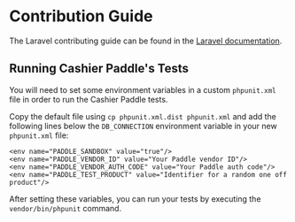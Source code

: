 # Contribution Guide

The Laravel contributing guide can be found in the [Laravel documentation](https://laravel.com/docs/contributions).

## Running Cashier Paddle's Tests

You will need to set some environment variables in a custom `phpunit.xml` file in order to run the Cashier Paddle tests.

Copy the default file using `cp phpunit.xml.dist phpunit.xml` and add the following lines below the `DB_CONNECTION` environment variable in your new `phpunit.xml` file:

    <env name="PADDLE_SANDBOX" value="true"/>
    <env name="PADDLE_VENDOR_ID" value="Your Paddle vendor ID"/>
    <env name="PADDLE_VENDOR_AUTH_CODE" value="Your Paddle auth code"/>
    <env name="PADDLE_TEST_PRODUCT" value="Identifier for a random one off product"/>

After setting these variables, you can run your tests by executing the `vendor/bin/phpunit` command.
